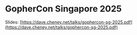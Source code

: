# GopherCon Singapore 2025

Slides: [https://dave.cheney.net/talks/gophercon-sg-2025.pdf](https://dave.cheney.net/talks/gophercon-sg-2025.pdf) 

